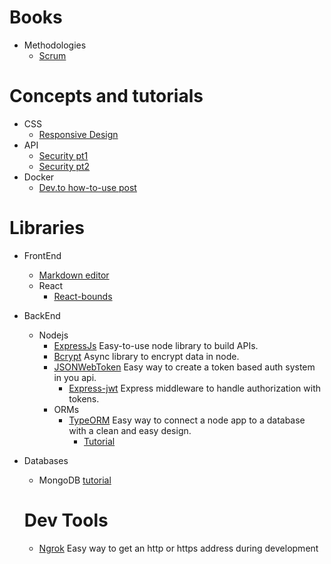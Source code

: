 # Books

* Methodologies
    * [Scrum](http://www.proyectalis.com/wp-content/uploads/2008/02/scrum-y-xp-desde-las-trincheras.pdf)
    
# Concepts and tutorials
* CSS
    * [Responsive Design](http://www.proyectalis.com/wp-content/uploads/2008/02/scrum-y-xp-desde-las-trincheras.pdf)
* API
    * [Security pt1](https://programar.cloud/post/como-implementar-la-seguridad-en-tu-api-parte-1/)
    * [Security pt2](https://programar.cloud/post/como-implementar-la-seguridad-en-tu-api-parte-2/)
* Docker
    * [Dev.to how-to-use post](https://dev.to/django_stars/what-is-docker-and-how-to-use-it-with-python-tutorial-87a)

# Libraries
* FrontEnd
    * [Markdown editor](https://simplemde.com)
    * React
        * [React-bounds](http://casesandberg.github.io/react-bounds/)
* BackEnd
    * Nodejs
        * [ExpressJs](https://expressjs.com) Easy-to-use node library to build APIs.
        * [Bcrypt](https://www.npmjs.com/package/bcrypt) Async library to encrypt data in node.
        * [JSONWebToken](https://github.com/auth0/node-jsonwebtoken) Easy way to create a token based auth system in you api.
            * [Express-jwt](https://github.com/auth0/express-jwt) Express middleware to handle authorization with tokens.
        * ORMs
            * [TypeORM](typeorm.io/) Easy way to connect a node app to a database with a clean and easy design.
                * [Tutorial](https://medium.com/@odnanref.a8/breve-tutorial-de-express-js-typeorm-711b905b315b)
                

* Databases
    * MongoDB [tutorial](http://university.mongodb.com)
    
    # Dev Tools
    * [Ngrok](https://ngrok.com) Easy way to get an http or https address during development
